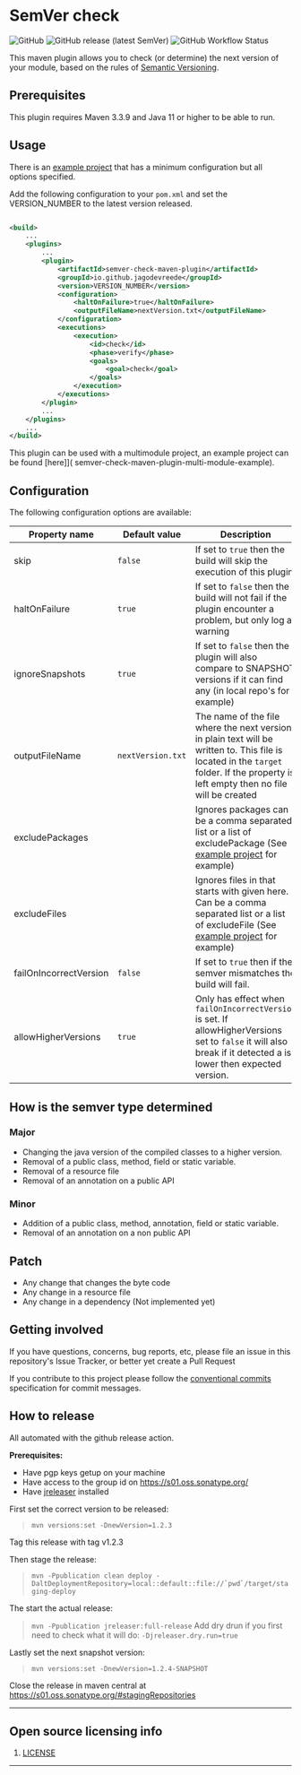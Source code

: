 # SemVer check

![GitHub](https://img.shields.io/github/license/jagodevreede/semver-check)
![GitHub release (latest SemVer)](https://img.shields.io/github/v/release/jagodevreede/semver-check?label=Latest%20release)
![GitHub Workflow Status](https://img.shields.io/github/actions/workflow/status/jagodevreede/semver-check/maven.yml?branch=main)

This maven plugin allows you to check (or determine) the next version of your module, based on the rules
of [Semantic Versioning](https://semver.org/).

## Prerequisites

This plugin requires Maven 3.3.9 and Java 11 or higher to be able to run.

## Usage

There is an [example project](semver-check-maven-plugin-example) that has a minimum configuration but all options
specified.

Add the following configuration to your `pom.xml` and set the VERSION_NUMBER to the latest version released.

```xml

<build>
    ...
    <plugins>
        ...
        <plugin>
            <artifactId>semver-check-maven-plugin</artifactId>
            <groupId>io.github.jagodevreede</groupId>
            <version>VERSION_NUMBER</version>
            <configuration>
                <haltOnFailure>true</haltOnFailure>
                <outputFileName>nextVersion.txt</outputFileName>
            </configuration>
            <executions>
                <execution>
                    <id>check</id>
                    <phase>verify</phase>
                    <goals>
                        <goal>check</goal>
                    </goals>
                </execution>
            </executions>
        </plugin>
        ...
    </plugins>
    ...
</build>
```

This plugin can be used with a multimodule project, an example project can be found [here]](
semver-check-maven-plugin-multi-module-example).

## Configuration

The following configuration options are available:

| Property name          | Default value     | Description                                                                                                                                                                           |
|------------------------|-------------------|---------------------------------------------------------------------------------------------------------------------------------------------------------------------------------------|
| skip                   | `false`           | If set to `true` then the build will skip the execution of this plugin                                                                                                                |
| haltOnFailure          | `true`            | If set to `false` then the build will not fail if the plugin encounter a problem, but only log a warning                                                                              |
| ignoreSnapshots        | `true`            | If set to `false` then the plugin will also compare to SNAPSHOT versions if it can find any (in local repo's for example)                                                             |
| outputFileName         | `nextVersion.txt` | The name of the file where the next version in plain text will be written to. This file is located in the `target` folder. If the property is left empty then no file will be created |
| excludePackages        |                   | Ignores packages can be a comma separated list or a list of excludePackage (See [example project](semver-check-maven-plugin-example) for example)                                     |
| excludeFiles           |                   | Ignores files in that starts with given here. Can be a comma separated list or a list of excludeFile (See [example project](semver-check-maven-plugin-example) for example)           |
| failOnIncorrectVersion | `false`           | If set to `true` then if the semver mismatches the build will fail.                                                                                                                   |
| allowHigherVersions    | `true`            | Only has effect when `failOnIncorrectVersion` is set.  If allowHigherVersions set to `false` it will also break if it detected a is lower then expected version.                      |

## How is the semver type determined

### Major

- Changing the java version of the compiled classes to a higher version.
- Removal of a public class, method, field or static variable.
- Removal of a resource file
- Removal of an annotation on a public API

### Minor

- Addition of a public class, method, annotation, field or static variable.
- Removal of an annotation on a non public API

## Patch

- Any change that changes the byte code
- Any change in a resource file
- Any change in a dependency (Not implemented yet)

## Getting involved

If you have questions, concerns, bug reports, etc, please file an issue in this repository's Issue Tracker, or better
yet create a Pull Request

If you contribute to this project please follow
the [conventional commits](https://www.conventionalcommits.org/en/v1.0.0/) specification for commit messages.

## How to release

All automated with the github release action.

**Prerequisites:**

- Have pgp keys getup on your machine
- Have access to the group id on https://s01.oss.sonatype.org/
- Have [jreleaser](https://jreleaser.org/guide/latest/install.html) installed

First set the correct version to be released:

> ```mvn versions:set -DnewVersion=1.2.3```

Tag this release with tag v1.2.3

Then stage the release:

> ```mvn -Ppublication clean deploy -DaltDeploymentRepository=local::default::file://`pwd`/target/staging-deploy```

The start the actual release:

> ```mvn -Ppublication jreleaser:full-release```
> Add dry drun if you first need to check what it will do:
> `-Djreleaser.dry.run=true`

Lastly set the next snapshot version:

> ```mvn versions:set -DnewVersion=1.2.4-SNAPSHOT```

Close the release in maven central at https://s01.oss.sonatype.org/#stagingRepositories

----

## Open source licensing info

1. [LICENSE](LICENSE)

----
